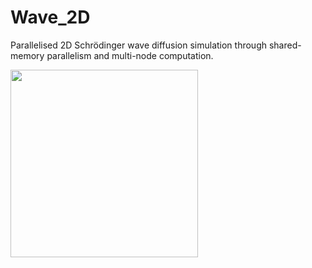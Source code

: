 # Wave_2D
Parallelised 2D Schrödinger wave diffusion simulation through shared-memory parallelism and multi-node computation.

<!-- https://github.com/nidhikumar/wave_2D/assets/29653660/edbb0913-0cd5-4baa-b8ac-30f057a57871 -->

<img src="https://github.com/user-attachments/assets/baa5e1cb-0c44-4d10-9292-2157c9cda9ad" width="300" height="auto">


<!-- ![image](https://github.com/user-attachments/assets/baa5e1cb-0c44-4d10-9292-2157c9cda9ad) -->
